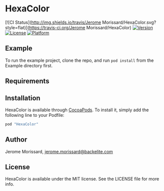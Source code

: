 # HexaColor

[![CI Status](http://img.shields.io/travis/Jerome Morissard/HexaColor.svg?style=flat)](https://travis-ci.org/Jerome Morissard/HexaColor)
[![Version](https://img.shields.io/cocoapods/v/HexaColor.svg?style=flat)](http://cocoapods.org/pods/HexaColor)
[![License](https://img.shields.io/cocoapods/l/HexaColor.svg?style=flat)](http://cocoapods.org/pods/HexaColor)
[![Platform](https://img.shields.io/cocoapods/p/HexaColor.svg?style=flat)](http://cocoapods.org/pods/HexaColor)

## Example

To run the example project, clone the repo, and run `pod install` from the Example directory first.

## Requirements

## Installation

HexaColor is available through [CocoaPods](http://cocoapods.org). To install
it, simply add the following line to your Podfile:

```ruby
pod "HexaColor"
```

## Author

Jerome Morissard, jerome.morissard@backelite.com

## License

HexaColor is available under the MIT license. See the LICENSE file for more info.
